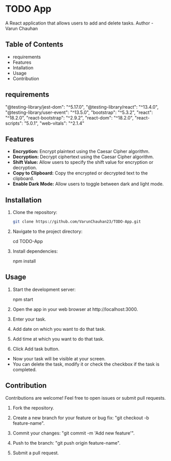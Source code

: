 # TODO App

A React application that allows users to add and delete tasks.
Author - Varun Chauhan

## Table of Contents

* requirements
* Features
* Intallation
* Usage
* Contribution

## requirements

"@testing-library/jest-dom": "^5.17.0",
"@testing-library/react": "^13.4.0",
"@testing-library/user-event": "^13.5.0",
"bootstrap": "^5.3.2",
"react": "^18.2.0",
"react-bootstrap": "^2.9.2",
"react-dom": "^18.2.0",
"react-scripts": "5.0.1",
"web-vitals": "^2.1.4"

## Features

- **Encryption:** Encrypt plaintext using the Caesar Cipher algorithm.
- **Decryption:** Decrypt ciphertext using the Caesar Cipher algorithm.
- **Shift Value:** Allow users to specify the shift value for encryption or decryption.
- **Copy to Clipboard:** Copy the encrypted or decrypted text to the clipboard.
- **Enable Dark Mode:** Allow users to toggle between dark  and light mode.

## Installation

1. Clone the repository:

   ```bash
   git clone https://github.com/VarunChauhan23/TODO-App.git

2. Navigate to the project directory:

    cd TODO-App

3. Install dependencies:

    npm install

## Usage

1. Start the development server:

    npm start

2. Open the app in your web browser at http://localhost:3000.

3. Enter your task.

4. Add date on which you want to do that task.

5. Add time at which you want to do that task.

6. Click Add task button.

* Now your task will be visible at your screen.
* You can delete the task, modify it or check the checkbox if the task is completed.

## Contribution

Contributions are welcome! Feel free to open issues or submit pull requests.

1. Fork the repository.

2. Create a new branch for your feature or bug fix: "git checkout -b feature-name".

3. Commit your changes: "git commit -m 'Add new feature'".

4. Push to the branch: "git push origin feature-name".

5. Submit a pull request.
